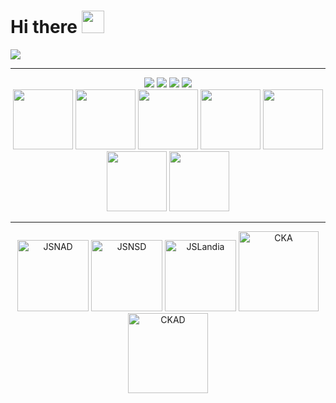 # Hi there <img src="https://d.pr/i/1uBz4U+" width="36px">

<!--
**azamara/azamara** is a ✨ _special_ ✨ repository because its `README.md` (this file) appears on your GitHub profile.

Here are some ideas to get you started:

- 🔭 I’m currently working on ...
- 🌱 I’m currently learning ...
- 👯 I’m looking to collaborate on ...
- 🤔 I’m looking for help with ...
- 💬 Ask me about ...
- 📫 How to reach me: ...
- 😄 Pronouns: ...
- ⚡ Fun fact: ...
-->

<div>
  <img src="https://github-profile-trophy.vercel.app/?username=azamara&theme=dracula&no-frame=true&margin-w=30" />
</div>

---


<div align="center">
  <a href="https://codetrace.com/users/azamara" target="_blank"><img src="https://codetrace.com/static/images/badges/front-end.svg" /></a>
  <a href="https://codetrace.com/users/azamara" target="_blank"><img src="https://codetrace.com/static/images/badges/mobile-dev.svg" /></a>
  <a href="https://codetrace.com/users/azamara" target="_blank"><img src="https://codetrace.com/static/images/badges/back-end.svg" /></a>
  <a href="https://codetrace.com/users/azamara" target="_blank"><img src="https://codetrace.com/static/images/badges/unit-testing.svg" /></a>
</div>

<div align="center">
  <a href="https://codetrace.com/users/azamara" target="_blank"><img width="96" src="https://codetrace.com/static/images/languages/typescript.svg" /></a>
  <a href="https://codetrace.com/users/azamara" target="_blank"><img width="96" src="https://codetrace.com/static/images/languages/javascript.svg" /></a>
  <a href="https://codetrace.com/users/azamara" target="_blank"><img width="96" src="https://codetrace.com/static/images/languages/rust.svg" /></a>
  <a href="https://codetrace.com/users/azamara" target="_blank"><img width="96" src="https://codetrace.com/static/images/languages/go.svg" /></a>
  <a href="https://codetrace.com/users/azamara" target="_blank"><img width="96" src="https://codetrace.com/static/images/languages/swift.svg" /></a>
  <a href="https://codetrace.com/users/azamara" target="_blank"><img width="96" src="https://codetrace.com/static/images/languages/kotlin.svg" /></a>
  <a href="https://codetrace.com/users/azamara" target="_blank"><img width="96" src="https://codetrace.com/static/images/languages/shell.svg" /></a>
</div>

---

<div align="center">
  <a href="https://www.credly.com/badges/cf9c07bb-3c18-456f-b425-d5497a7c1778" target="_blank"><img src="https://images.credly.com/images/8ee45313-716a-4142-a9da-30adaaea0c12/Training_Badges_Master_Node-AppDev.png" width="114px" alt="JSNAD"/></a>
  <a href="https://www.credly.com/badges/52a401c6-1046-4c71-9b16-5b4c17c37a93" target="_blank"><img src="https://images.credly.com/images/3c44b901-a2bd-41e7-8a10-24cba9ddd85d/Training_Badges_Master_Node-ServDev.png" width="114px" alt="JSNSD"/></a>
  <a href="https://www.credly.com/badges/69da5cdf-32a8-404d-bc1b-5b6b2dfe09ef" target="_blank"><img src="https://images.credly.com/size/680x680/images/abf73960-edd2-4115-9ab9-e42e9fd967e9/JSLandia.png" width="114px" alt="JSLandia"/></a>
  <a href="https://www.credly.com/badges/d242d39e-0493-4bba-8d9d-cf279daaed7d" target="_blank"><img src="https://d.pr/i/biywP9+" width="128px" alt="CKA"/></a>
  <a href="https://www.credly.com/badges/b5d5aa65-2432-47df-9948-a6aa8d0c3766" target="_blank"><img src="https://d.pr/i/gYyHGE+" width="128px" alt="CKAD"/></a>
</div>
